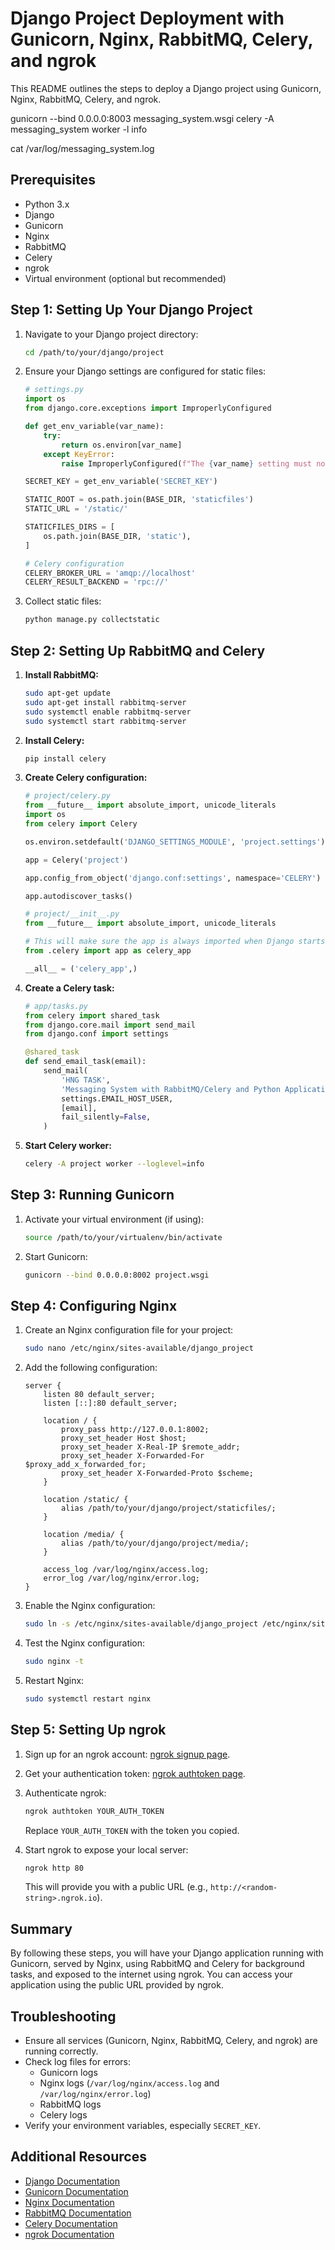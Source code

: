 # Django Project Deployment with Gunicorn, Nginx, RabbitMQ, Celery, and ngrok

This README outlines the steps to deploy a Django project using Gunicorn, Nginx, RabbitMQ, Celery, and ngrok.





gunicorn --bind 0.0.0.0:8003  messaging_system.wsgi
celery -A messaging_system worker -l info

cat /var/log/messaging_system.log










## Prerequisites

- Python 3.x
- Django
- Gunicorn
- Nginx
- RabbitMQ
- Celery
- ngrok
- Virtual environment (optional but recommended)

## Step 1: Setting Up Your Django Project

1. Navigate to your Django project directory:

    ```bash
    cd /path/to/your/django/project
    ```

2. Ensure your Django settings are configured for static files:

    ```python
    # settings.py
    import os
    from django.core.exceptions import ImproperlyConfigured

    def get_env_variable(var_name):
        try:
            return os.environ[var_name]
        except KeyError:
            raise ImproperlyConfigured(f"The {var_name} setting must not be empty.")

    SECRET_KEY = get_env_variable('SECRET_KEY')

    STATIC_ROOT = os.path.join(BASE_DIR, 'staticfiles')
    STATIC_URL = '/static/'

    STATICFILES_DIRS = [
        os.path.join(BASE_DIR, 'static'),
    ]

    # Celery configuration
    CELERY_BROKER_URL = 'amqp://localhost'
    CELERY_RESULT_BACKEND = 'rpc://'
    ```

3. Collect static files:

    ```bash
    python manage.py collectstatic
    ```

## Step 2: Setting Up RabbitMQ and Celery

1. **Install RabbitMQ:**

    ```bash
    sudo apt-get update
    sudo apt-get install rabbitmq-server
    sudo systemctl enable rabbitmq-server
    sudo systemctl start rabbitmq-server
    ```

2. **Install Celery:**

    ```bash
    pip install celery
    ```

3. **Create Celery configuration:**

    ```python
    # project/celery.py
    from __future__ import absolute_import, unicode_literals
    import os
    from celery import Celery

    os.environ.setdefault('DJANGO_SETTINGS_MODULE', 'project.settings')

    app = Celery('project')

    app.config_from_object('django.conf:settings', namespace='CELERY')

    app.autodiscover_tasks()
    ```

    ```python
    # project/__init__.py
    from __future__ import absolute_import, unicode_literals

    # This will make sure the app is always imported when Django starts so that shared_task will use this app.
    from .celery import app as celery_app

    __all__ = ('celery_app',)
    ```

4. **Create a Celery task:**

    ```python
    # app/tasks.py
    from celery import shared_task
    from django.core.mail import send_mail
    from django.conf import settings

    @shared_task
    def send_email_task(email):
        send_mail(
            'HNG TASK',
            'Messaging System with RabbitMQ/Celery and Python Application behind Nginx',
            settings.EMAIL_HOST_USER,
            [email],
            fail_silently=False,
        )
    ```

5. **Start Celery worker:**

    ```bash
    celery -A project worker --loglevel=info
    ```

## Step 3: Running Gunicorn

1. Activate your virtual environment (if using):

    ```bash
    source /path/to/your/virtualenv/bin/activate
    ```

2. Start Gunicorn:

    ```bash
    gunicorn --bind 0.0.0.0:8002 project.wsgi
    ```

## Step 4: Configuring Nginx

1. Create an Nginx configuration file for your project:

    ```bash
    sudo nano /etc/nginx/sites-available/django_project
    ```

2. Add the following configuration:

    ```nginx
    server {
        listen 80 default_server;
        listen [::]:80 default_server;

        location / {
            proxy_pass http://127.0.0.1:8002;
            proxy_set_header Host $host;
            proxy_set_header X-Real-IP $remote_addr;
            proxy_set_header X-Forwarded-For $proxy_add_x_forwarded_for;
            proxy_set_header X-Forwarded-Proto $scheme;
        }

        location /static/ {
            alias /path/to/your/django/project/staticfiles/;
        }

        location /media/ {
            alias /path/to/your/django/project/media/;
        }

        access_log /var/log/nginx/access.log;
        error_log /var/log/nginx/error.log;
    }
    ```

3. Enable the Nginx configuration:

    ```bash
    sudo ln -s /etc/nginx/sites-available/django_project /etc/nginx/sites-enabled/
    ```

4. Test the Nginx configuration:

    ```bash
    sudo nginx -t
    ```

5. Restart Nginx:

    ```bash
    sudo systemctl restart nginx
    ```

## Step 5: Setting Up ngrok

1. Sign up for an ngrok account: [ngrok signup page](https://dashboard.ngrok.com/signup).

2. Get your authentication token: [ngrok authtoken page](https://dashboard.ngrok.com/get-started/your-authtoken).

3. Authenticate ngrok:

    ```bash
    ngrok authtoken YOUR_AUTH_TOKEN
    ```

    Replace `YOUR_AUTH_TOKEN` with the token you copied.

4. Start ngrok to expose your local server:

    ```bash
    ngrok http 80
    ```

    This will provide you with a public URL (e.g., `http://<random-string>.ngrok.io`).

## Summary

By following these steps, you will have your Django application running with Gunicorn, served by Nginx, using RabbitMQ and Celery for background tasks, and exposed to the internet using ngrok. You can access your application using the public URL provided by ngrok.

## Troubleshooting

- Ensure all services (Gunicorn, Nginx, RabbitMQ, Celery, and ngrok) are running correctly.
- Check log files for errors:
    - Gunicorn logs
    - Nginx logs (`/var/log/nginx/access.log` and `/var/log/nginx/error.log`)
    - RabbitMQ logs
    - Celery logs
- Verify your environment variables, especially `SECRET_KEY`.

## Additional Resources

- [Django Documentation](https://docs.djangoproject.com/)
- [Gunicorn Documentation](https://docs.gunicorn.org/)
- [Nginx Documentation](https://nginx.org/en/docs/)
- [RabbitMQ Documentation](https://www.rabbitmq.com/documentation.html)
- [Celery Documentation](https://docs.celeryproject.org/)
- [ngrok Documentation](https://ngrok.com/docs)
